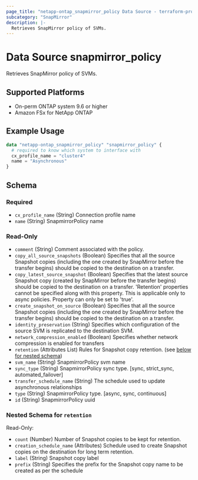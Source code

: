 ```yaml
---
page_title: "netapp-ontap_snapmirror_policy Data Source - terraform-provider-netapp-ontap"
subcategory: "SnapMirror"
description: |-
  Retrieves SnapMirror policy of SVMs.
---
```


# Data Source snapmirror_policy
Retrieves SnapMirror policy of SVMs.

## Supported Platforms
* On-perm ONTAP system 9.6 or higher
* Amazon FSx for NetApp ONTAP

## Example Usage
```terraform
data "netapp-ontap_snapmirror_policy" "snapmirror_policy" {
  # required to know which system to interface with
  cx_profile_name = "cluster4"
  name = "Asynchronous"
}
```

<!-- schema generated by tfplugindocs -->
## Schema

### Required

- `cx_profile_name` (String) Connection profile name
- `name` (String) SnapmirrorPolicy name

### Read-Only

- `comment` (String) Comment associated with the policy.
- `copy_all_source_snapshots` (Boolean) Specifies that all the source Snapshot copies (including the one created by SnapMirror before the transfer begins) should be copied to the destination on a transfer.
- `copy_latest_source_snapshot` (Boolean) Specifies that the latest source Snapshot copy (created by SnapMirror before the transfer begins) should be copied to the destination on a transfer. 'Retention' properties cannot be specified along with this property. This is applicable only to async policies. Property can only be set to 'true'.
- `create_snapshot_on_source` (Boolean) Specifies that all the source Snapshot copies (including the one created by SnapMirror before the transfer begins) should be copied to the destination on a transfer.
- `identity_preservation` (String) Specifies which configuration of the source SVM is replicated to the destination SVM.
- `network_compression_enabled` (Boolean) Specifies whether network compression is enabled for transfers
- `retention` (Attributes List) Rules for Snapshot copy retention. (see [below for nested schema](#nestedatt--retention))
- `svm_name` (String) SnapmirrorPolicy svm name
- `sync_type` (String) SnapmirrorPolicy sync type. [sync, strict_sync, automated_failover]
- `transfer_schedule_name` (String) The schedule used to update asynchronous relationships
- `type` (String) SnapmirrorPolicy type. [async, sync, continuous]
- `id` (String) SnapmirrorPolicy uuid

<a id="nestedatt--retention"></a>
### Nested Schema for `retention`

Read-Only:

- `count` (Number) Number of Snapshot copies to be kept for retention.
- `creation_schedule_name` (Attributes) Schedule used to create Snapshot copies on the destination for long term retention. 
- `label` (String) Snapshot copy label
- `prefix` (String) Specifies the prefix for the Snapshot copy name to be created as per the schedule
